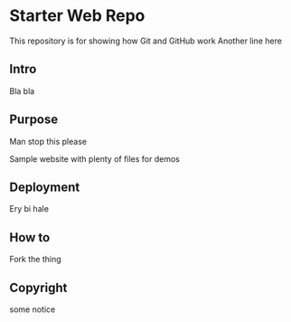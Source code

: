 # Starter Web Repo

This repository is for showing how Git and GitHub work
Another line here

## Intro

Bla bla

## Purpose
Man stop this please 

Sample website with plenty of files for demos

## Deployment
Ery bi hale 

## How to

Fork the thing

## Copyright
some notice

